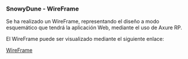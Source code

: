 ### SnowyDune - WireFrame

Se ha realizado un WireFrame, representando el diseño a modo esquemático que tendrá la aplicación Web, mediante el uso de Axure RP.

El WireFrame puede ser visualizado mediante el siguiente enlace:

[WireFrame](https://il6hok.axshare.com)